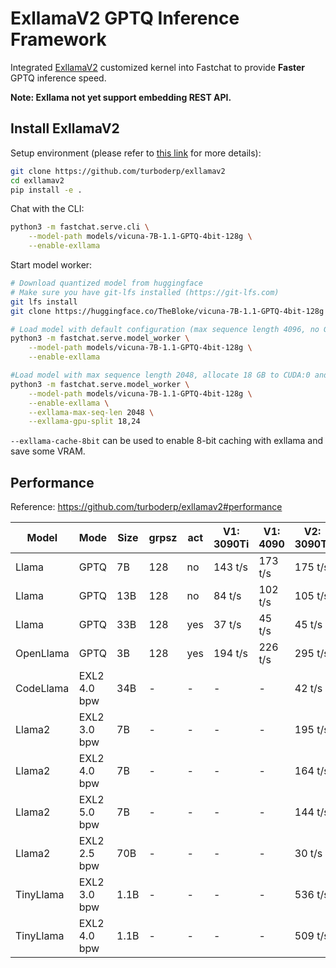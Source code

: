 # ExllamaV2 GPTQ Inference Framework

Integrated [ExllamaV2](https://github.com/turboderp/exllamav2) customized kernel into Fastchat to provide **Faster** GPTQ inference speed.

**Note: Exllama not yet support embedding REST API.**

## Install ExllamaV2

Setup environment (please refer to [this link](https://github.com/turboderp/exllamav2#how-to) for more details):

```bash
git clone https://github.com/turboderp/exllamav2
cd exllamav2
pip install -e .
```

Chat with the CLI:
```bash
python3 -m fastchat.serve.cli \
    --model-path models/vicuna-7B-1.1-GPTQ-4bit-128g \
    --enable-exllama
```

Start model worker:
```bash
# Download quantized model from huggingface
# Make sure you have git-lfs installed (https://git-lfs.com)
git lfs install
git clone https://huggingface.co/TheBloke/vicuna-7B-1.1-GPTQ-4bit-128g models/vicuna-7B-1.1-GPTQ-4bit-128g

# Load model with default configuration (max sequence length 4096, no GPU split setting).
python3 -m fastchat.serve.model_worker \
    --model-path models/vicuna-7B-1.1-GPTQ-4bit-128g \
    --enable-exllama

#Load model with max sequence length 2048, allocate 18 GB to CUDA:0 and 24 GB to CUDA:1.
python3 -m fastchat.serve.model_worker \
    --model-path models/vicuna-7B-1.1-GPTQ-4bit-128g \
    --enable-exllama \
    --exllama-max-seq-len 2048 \
    --exllama-gpu-split 18,24
```

`--exllama-cache-8bit` can be used to enable 8-bit caching with exllama and save some VRAM.

## Performance 

Reference: https://github.com/turboderp/exllamav2#performance


| Model      | Mode         | Size  | grpsz | act | V1: 3090Ti | V1: 4090 | V2: 3090Ti | V2: 4090    |
|------------|--------------|-------|-------|-----|------------|----------|------------|-------------|
| Llama      | GPTQ         | 7B    | 128   | no  | 143 t/s    | 173 t/s  | 175 t/s    | **195** t/s |
| Llama      | GPTQ         | 13B   | 128   | no  | 84 t/s     | 102 t/s  | 105 t/s    | **110** t/s |
| Llama      | GPTQ         | 33B   | 128   | yes | 37 t/s     | 45 t/s   | 45 t/s     | **48** t/s  |
| OpenLlama  | GPTQ         | 3B    | 128   | yes | 194 t/s    | 226 t/s  | 295 t/s    | **321** t/s |
| CodeLlama  | EXL2 4.0 bpw | 34B   | -     | -   | -          | -        | 42 t/s     | **48** t/s  |
| Llama2     | EXL2 3.0 bpw | 7B    | -     | -   | -          | -        | 195 t/s    | **224** t/s |
| Llama2     | EXL2 4.0 bpw | 7B    | -     | -   | -          | -        | 164 t/s    | **197** t/s |
| Llama2     | EXL2 5.0 bpw | 7B    | -     | -   | -          | -        | 144 t/s    | **160** t/s |
| Llama2     | EXL2 2.5 bpw | 70B   | -     | -   | -          | -        | 30 t/s     | **35** t/s  |
| TinyLlama  | EXL2 3.0 bpw | 1.1B  | -     | -   | -          | -        | 536 t/s    | **635** t/s |
| TinyLlama  | EXL2 4.0 bpw | 1.1B  | -     | -   | -          | -        | 509 t/s    | **590** t/s |
